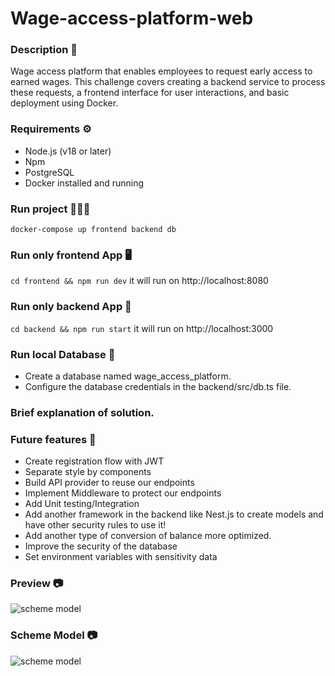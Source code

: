 # Wage-access-platform-web

### Description 🧾

Wage access platform that enables employees to request early access to earned wages. This challenge covers creating a backend service to process these requests, a frontend interface for user interactions, and basic deployment using Docker.

### Requirements ⚙️

- Node.js (v18 or later)
- Npm
- PostgreSQL
- Docker installed and running

### Run project 🏃🏻‍♂️

`docker-compose up frontend backend db`

### Run only frontend App 🖥️

`cd frontend && npm run dev` it will run on http://localhost:8080

### Run only backend App 🎒

`cd backend && npm run start` it will run on http://localhost:3000

### Run local Database 💾

- Create a database named wage_access_platform.
- Configure the database credentials in the backend/src/db.ts file.

### Brief explanation of solution.

### Future features 🚀

- Create registration flow with JWT
- Separate style by components
- Build API provider to reuse our endpoints
- Implement Middleware to protect our endpoints
- Add Unit testing/Integration
- Add another framework in the backend like Nest.js to create models and have other security rules to use it!
- Add another type of conversion of balance more optimized.
- Improve the security of the database
- Set environment variables with sensitivity data

### Preview 📷

![scheme model](preview.jpg)

### Scheme Model 📷

![scheme model](scheme-model.jpg)
